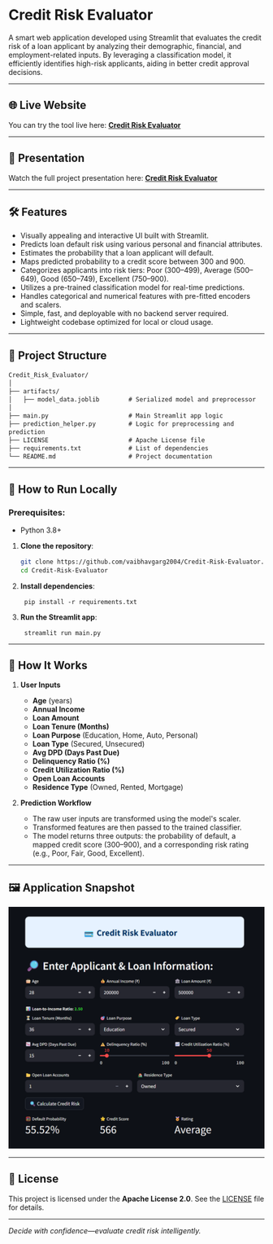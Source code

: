 # Credit Risk Evaluator

A smart web application developed using Streamlit that evaluates the credit risk of a loan applicant by analyzing their demographic, financial, and employment-related inputs. By leveraging a classification model, it efficiently identifies high-risk applicants, aiding in better credit approval decisions.

---

## 🌐 Live Website
You can try the tool live here: **[Credit Risk Evaluator](https://vaibhav-project-credit-risk-evaluator.streamlit.app/)**

---

## 🎥 Presentation
Watch the full project presentation here: **[Credit Risk Evaluator](https://vaibhav-projects.my.canva.site/credit-risk-evaluator)**

---

## 🛠 Features  
- Visually appealing and interactive UI built with Streamlit.  
- Predicts loan default risk using various personal and financial attributes.  
- Estimates the probability that a loan applicant will default.  
- Maps predicted probability to a credit score between 300 and 900.  
- Categorizes applicants into risk tiers: Poor (300–499), Average (500–649), Good (650–749), Excellent (750–900).  
- Utilizes a pre-trained classification model for real-time predictions.  
- Handles categorical and numerical features with pre-fitted encoders and scalers.  
- Simple, fast, and deployable with no backend server required.  
- Lightweight codebase optimized for local or cloud usage.  

---

## 📂 Project Structure

```
Credit_Risk_Evaluator/
│
├── artifacts/
│   ├── model_data.joblib        # Serialized model and preprocessor 
│
├── main.py                      # Main Streamlit app logic
├── prediction_helper.py         # Logic for preprocessing and prediction
├── LICENSE                      # Apache License file
├── requirements.txt             # List of dependencies
└── README.md                    # Project documentation
```

---

## 🚀 How to Run Locally  
### Prerequisites:  
- Python 3.8+

1. **Clone the repository**:
   ```bash
   git clone https://github.com/vaibhavgarg2004/Credit-Risk-Evaluator.git
   cd Credit-Risk-Evaluator
   ```
2. **Install dependencies**:   
   ```commandline
    pip install -r requirements.txt
   ```
5. **Run the Streamlit app**:   
   ```commandline
    streamlit run main.py
   ```

---

## 🧠 How It Works

1. **User Inputs**  
   - **Age** (years)  
   - **Annual Income**  
   - **Loan Amount**  
   - **Loan Tenure (Months)**  
   - **Loan Purpose** (Education, Home, Auto, Personal)  
   - **Loan Type** (Secured, Unsecured)
   - **Avg DPD (Days Past Due)**
   - **Delinquency Ratio (%)**   
   - **Credit Utilization Ratio (%)**
   - **Open Loan Accounts**  
   - **Residence Type** (Owned, Rented, Mortgage)  

3. **Prediction Workflow**  
   - The raw user inputs are transformed using the model's scaler.  
   - Transformed features are then passed to the trained classifier.  
   - The model returns three outputs: the probability of default, a mapped credit score (300–900), and a corresponding risk       rating (e.g., Poor, Fair, Good, Excellent).

---
   
## 🖼️ Application Snapshot

![Application UI](credit-risk-ui.png)

---

## 📄 License
This project is licensed under the **Apache License 2.0**. See the [LICENSE](./LICENSE) file for details.

---

*Decide with confidence—evaluate credit risk intelligently.*

